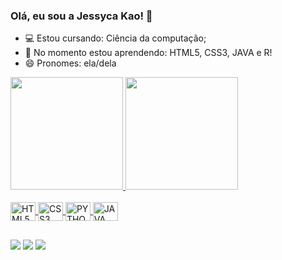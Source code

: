 ### Olá, eu sou a Jessyca Kao! 👋

- 💻 Estou cursando: Ciência da computação;
- 🌱 No momento estou aprendendo: HTML5, CSS3, JAVA e R!
- 😄 Pronomes: ela/dela


<div>
  <a href="https://www.linkedin.com/in/jessyca-kao-1549a9205/">
    <img height="180em" src="https://github-readme-stats.vercel.app/api?username=jessycakao&show_icons=true&theme=nightowl&include_all_commits=true&count_private=true"/>
    <img height="180em" src="https://github-readme-stats.vercel.app/api/top-langs/?username=jessycakao&layout=compact&langs_count=7&theme=nightowl"/>
    </div>
  
  <div style="display: inline_block"><br>
  
  <img align="center" alt="HTML5" height="30" width="40" src="https://cdn.jsdelivr.net/gh/devicons/devicon/icons/html5/html5-original-wordmark.svg">
  <img align="center" alt="CSS3" height="30" width="40" src="https://cdn.jsdelivr.net/gh/devicons/devicon/icons/css3/css3-original-wordmark.svg">
  <img align="center" alt="PYTHON" height="30" width="40" src="https://cdn.jsdelivr.net/gh/devicons/devicon/icons/python/python-original.svg">
  <img align="center" alt="JAVA" height="30" width="40" src="https://cdn.jsdelivr.net/gh/devicons/devicon/icons/java/java-original.svg">



</div>
 
  ##
<div>
  
  <a href="https://instagram.com/jessycakao" target="_blank"><img src="https://img.shields.io/badge/Instagram-E4405F?style=for-the-badge&logo=instagram&logoColor=white" target="_blank"></a>
  <a href = "jessycakao@gmail.com"><img src="https://img.shields.io/badge/-Gmail-%23333?style=for-the-badge&logo=gmail&logoColor=white" target="_blank"></a>
  <a href="https://www.linkedin.com/in/jessyca-kao-1549a9205/" target="_blank"><img src="https://img.shields.io/badge/-LinkedIn-%230077B5?style=for-the-badge&logo=linkedin&logoColor=white" target="_blank"></a> 
  
  
</div>
